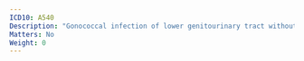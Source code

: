 ```yaml
---
ICD10: A540
Description: "Gonococcal infection of lower genitourinary tract without periurethral or accessory gland abscess"
Matters: No
Weight: 0
---
```

